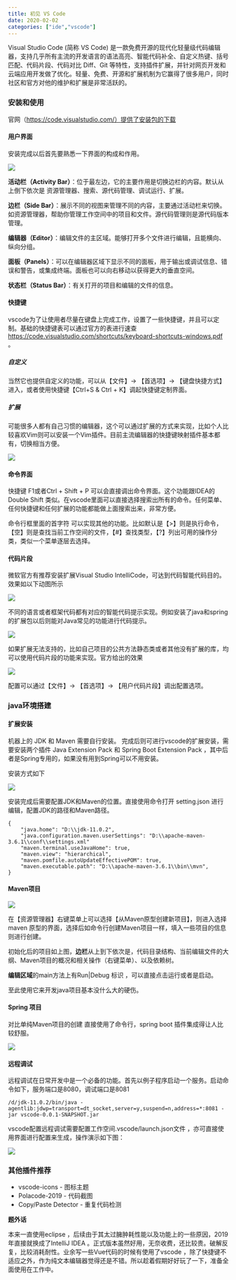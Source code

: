 ```yaml
---
title: 初见 VS Code
date: 2020-02-02
categories: ["ide","vscode"]
---
```


Visual Studio Code (简称 VS Code) 是一款免费开源的现代化轻量级代码编辑器，支持几乎所有主流的开发语言的语法高亮、智能代码补全、自定义热键、括号匹配、代码片段、代码对比 Diff、Git 等特性，支持插件扩展，并针对网页开发和云端应用开发做了优化。轻量、免费、开源和扩展机制为它赢得了很多用户，同时社区和官方对他的维护和扩展是非常活跃的。

<!--more-->

### 安装和使用

官网（https://code.visualstudio.com/）提供了安装包的下载

#### 用户界面

安装完成以后首先要熟悉一下界面的构成和作用。

![](hero.png)

**活动栏（Activity Bar）**：位于最左边，它的主要作用是切换边栏的内容。默认从上倒下依次是 资源管理器、搜索、源代码管理、调试运行、扩展。

**边栏（Side Bar）**：展示不同的视图来管理不同的内容，主要通过活动栏来切换。如资源管理器，帮助你管理工作空间中的项目和文件。源代码管理则是源代码版本管理。

**编辑器（Editor）**：编辑文件的主区域。能够打开多个文件进行编辑，且能横向、纵向分组。

**面板（Panels）**：可以在编辑器区域下显示不同的面板，用于输出或调试信息、错误和警告，或集成终端。面板也可以向右移动以获得更大的垂直空间。

**状态栏（Status Bar）**：有关打开的项目和编辑的文件的信息。

#### 快捷键

vscode为了让使用者尽量在键盘上完成工作，设置了一些快捷键，并且可以定制。基础的快捷键表可以通过官方的表进行速查 https://code.visualstudio.com/shortcuts/keyboard-shortcuts-windows.pdf 。

##### 自定义

当然它也提供自定义的功能，可以从【文件】-> 【首选项】-> 【键盘快捷方式】进入，或者使用快捷键【Ctrl+S & Ctrl + K】调起快捷键定制界面。

##### 扩展

可能很多人都有自己习惯的编辑器，这个可以通过扩展的方式来实现，比如个人比较喜欢Vim则可以安装一个Vim插件。目前主流编辑器的快捷键映射插件基本都有，切换相当方便。

![](keymaps.png)

#### 命令界面

快捷键 F1或者Ctrl + Shift + P 可以会直接调出命令界面。这个功能跟IDEA的Double Shift 类似。在vscode里面可以直接选择搜索出所有的命令。任何菜单、任何快捷键和任何扩展的功能都能做上面搜索出来，非常方便。

命令行框里面的首字符 可以实现其他的功能。比如默认是【>】则是执行命令，【空】则是查找当前工作空间的文件，【#】查找类型，【?】列出可用的操作分类，类似一个菜单逐层去选择。

#### 代码片段

微软官方有推荐安装扩展Visual Studio IntelliCode，可达到代码智能代码目的。效果如以下动图所示

![](python-intellicode.gif)

不同的语言或者框架代码都有对应的智能代码提示实现。例如安装了java和spring的扩展包以后则能对Java常见的功能进行代码提示。

![](java-intellicode.gif)

如果扩展无法支持的，比如自己项目的公共方法静态类或者其他没有扩展的库，均可以使用代码片段的功能来实现。官方给出的效果

![](ajax-snippet.gif)

配置可以通过【文件】-> 【首选项】-> 【用户代码片段】调出配置选项。

### java环境搭建

#### 扩展安装

机器上的 JDK 和 Maven 需要自行安装。 完成后则可进行vscode的扩展安装，需要安装两个插件 Java Extension Pack 和 Spring Boot Extension Pack ，其中后者是Spring专用的，如果没有用到Spring可以不用安装。

安装方式如下

![](java-extension-pack.jpg)

安装完成后需要配置JDK和Maven的位置。直接使用命令打开 setting.json 进行编辑，配置JDK的路径和Maven路径。

```
{
    "java.home": "D:\\jdk-11.0.2",
    "java.configuration.maven.userSettings": "D:\\apache-maven-3.6.1\\conf\\settings.xml"
    "maven.terminal.useJavaHome": true,
    "maven.view": "hierarchical",
    "maven.pomfile.autoUpdateEffectivePOM": true,
    "maven.executable.path": "D:\\apache-maven-3.6.1\\bin\\mvn",
}
```

 #### Maven项目

![](java-maven.jpg)

在【资源管理器】右键菜单上可以选择【从Maven原型创建新项目】，则进入选择maven 原型的界面，选择后如命令行创建Maven项目一样，填入一些项目的信息则进行创建。

初始化后的项目如上图，**边栏**从上到下依次是，代码目录结构、当前编辑文件的大纲、Maven项目的概况和相关操作（右键菜单）、以及依赖树。

**编辑区域**的main方法上有Run|Debug 标识 ，可以直接点击运行或者是启动。

至此使用它来开发java项目基本没什么大的硬伤。

#### Spring 项目

对比单纯Maven项目的创建 直接使用了命令行，spring boot 插件集成得让人比较舒服。

![](vscode-spring.gif)

#### 远程调试

远程调试在日常开发中是一个必备的功能。首先以例子程序启动一个服务。启动命令如下，服务端口是8080，调试端口是8081 

```
/d/jdk-11.0.2/bin/java -agentlib:jdwp=transport=dt_socket,server=y,suspend=n,address=*:8081 -jar vscode-0.0.1-SNAPSHOT.jar
```

vscode配置远程调试需要配置工作空间.vscode/launch.json文件 ，亦可直接使用界面进行配置来生成，操作演示如下图：

![](vscode-debug.gif)



### 其他插件推荐

- vscode-icons  - 图标主题
- Polacode-2019 - 代码截图
- Copy/Paste Detector - 重复代码检测



**题外话**

本来一直使用eclipse ，后续由于其太过臃肿耗性能以及功能上的一些原因，2019年直接就换成了IntelliJ IDEA 。正式版本虽然好用，无奈收费，还比较贵。破解反复，比较消耗耐性。业余写一些Vue代码的时候有使用了vscode ，除了快捷键不适应之外，作为纯文本编辑器觉得还是不错。所以趁着假期好好玩了一下，准备全面使用在工作中。